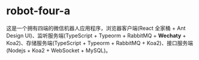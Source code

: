 # robot-four-a
这是一个拥有四端的微信机器人应用程序，浏览器客户端(React 全家桶 + Ant Design UI)、监听服务端(TypeScript + Typeorm + RabbitMQ + **Wechaty** + Koa2)、存储服务端(TypeScript + Typeorm + RabbitMQ + Koa2)、接口服务端(Nodejs + Koa2 + WebSocket + MySQL)。
